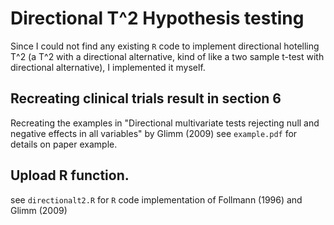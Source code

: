 # Directional T^2 Hypothesis testing

Since I could not find any existing `R` code to implement directional hotelling T^2 (a T^2 with a directional alternative, kind of like a two sample t-test with directional alternative), I implemented it myself.

## Recreating clinical trials result in section 6
Recreating the examples in "Directional multivariate tests rejecting null and negative effects in all variables" by Glimm (2009)
see `example.pdf` for details on paper example.

## Upload R function. 
see `directionalt2.R` for `R` code implementation of Follmann (1996) and Glimm (2009)
